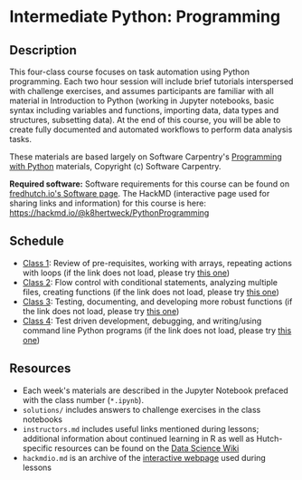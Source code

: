 # Intermediate Python: Programming

## Description

This four-class course focuses on task automation using Python programming. Each two hour session will include brief tutorials interspersed with challenge exercises, and assumes participants are familiar with all material in Introduction to Python (working in Jupyter notebooks, basic syntax including variables and functions, importing data, data types and structures, subsetting data). At the end of this course, you will be able to create fully documented and automated workflows to perform data analysis tasks.

These materials are based largely on Software Carpentry's [Programming with Python](http://swcarpentry.github.io/python-novice-inflammation/) materials, Copyright (c) Software Carpentry.

**Required software:** Software requirements for this course can be found on [fredhutch.io's Software page](http://www.fredhutch.io/resources/). The HackMD (interactive page used for sharing links and information) for this course is here: https://hackmd.io/@k8hertweck/PythonProgramming

## Schedule

* [Class 1](class1.ipynb): Review of pre-requisites, working with arrays, repeating actions with loops (if the link does not load, please try [this one](https://nbviewer.jupyter.org/github/fredhutchio/python_programming/blob/master/class1.ipynb))
* [Class 2](class2.ipynb): Flow control with conditional statements, analyzing multiple files, creating functions (if the link does not load, please try [this one](https://nbviewer.jupyter.org/github/fredhutchio/python_programming/blob/master/class2.ipynb))
* [Class 3](class3.ipynb): Testing, documenting, and developing more robust functions (if the link does not load, please try [this one](https://nbviewer.jupyter.org/github/fredhutchio/python_programming/blob/master/class3.ipynb))
* [Class 4](class4.ipynb): Test driven development, debugging, and writing/using command line Python programs (if the link does not load, please try [this one](https://nbviewer.jupyter.org/github/fredhutchio/python_programming/blob/master/class4.ipynb))

## Resources

* Each week's materials are described in the Jupyter Notebook prefaced with the class number (`*.ipynb`).
* `solutions/` includes answers to challenge exercises in the class notebooks
* `instructors.md` includes useful links mentioned during lessons; additional information about continued learning in R as well as Hutch-specific resources can be found on the [Data Science Wiki](https://sciwiki.fredhutch.org/bioinformatics/prog_overview/)
* `hackmdio.md` is an archive of the [interactive webpage](https://hackmd.io) used during lessons
